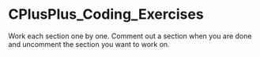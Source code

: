 # CPlusPlus_Coding_Exercises
Work each section one by one. Comment out a section when you are done and uncomment the section you want to work on.
